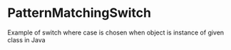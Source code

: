 # PatternMatchingSwitch
Example of switch where case is chosen when object is instance of given class in Java
